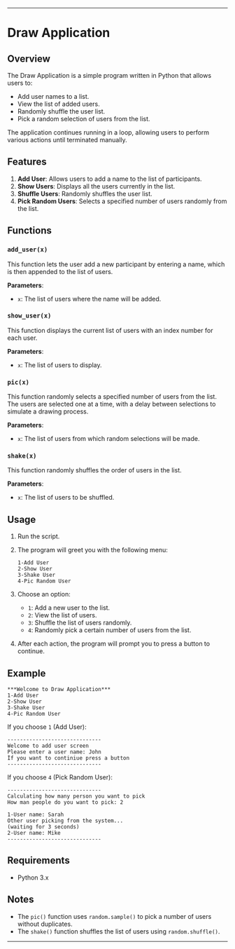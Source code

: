 
---

# Draw Application

## Overview

The Draw Application is a simple program written in Python that allows users to:
- Add user names to a list.
- View the list of added users.
- Randomly shuffle the user list.
- Pick a random selection of users from the list.

The application continues running in a loop, allowing users to perform various actions until terminated manually.

## Features

1. **Add User**: Allows users to add a name to the list of participants.
2. **Show Users**: Displays all the users currently in the list.
3. **Shuffle Users**: Randomly shuffles the user list.
4. **Pick Random Users**: Selects a specified number of users randomly from the list.

## Functions

### `add_user(x)`
This function lets the user add a new participant by entering a name, which is then appended to the list of users.

**Parameters**: 
- `x`: The list of users where the name will be added.

### `show_user(x)`
This function displays the current list of users with an index number for each user.

**Parameters**: 
- `x`: The list of users to display.

### `pic(x)`
This function randomly selects a specified number of users from the list. The users are selected one at a time, with a delay between selections to simulate a drawing process.

**Parameters**: 
- `x`: The list of users from which random selections will be made.

### `shake(x)`
This function randomly shuffles the order of users in the list.

**Parameters**: 
- `x`: The list of users to be shuffled.

## Usage

1. Run the script.
2. The program will greet you with the following menu:
   ```
   1-Add User
   2-Show User
   3-Shake User
   4-Pic Random User
   ```
3. Choose an option:
   - `1`: Add a new user to the list.
   - `2`: View the list of users.
   - `3`: Shuffle the list of users randomly.
   - `4`: Randomly pick a certain number of users from the list.

4. After each action, the program will prompt you to press a button to continue.

## Example

```
***Welcome to Draw Application***
1-Add User
2-Show User
3-Shake User
4-Pic Random User
```

If you choose `1` (Add User):

```
------------------------------
Welcome to add user screen
Please enter a user name: John
İf you want to continiue press a button
------------------------------
```

If you choose `4` (Pick Random User):

```
------------------------------
Calculating how many person you want to pick
How man people do you want to pick: 2

1-User name: Sarah
Other user picking from the system...
(waiting for 3 seconds)
2-User name: Mike
------------------------------
```

## Requirements

- Python 3.x

## Notes

- The `pic()` function uses `random.sample()` to pick a number of users without duplicates.
- The `shake()` function shuffles the list of users using `random.shuffle()`.

---

